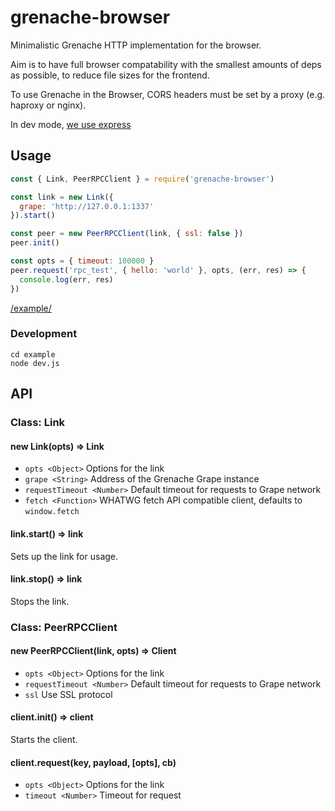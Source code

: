 # grenache-browser

Minimalistic Grenache HTTP implementation for the browser.

Aim is to have full browser compatability with the smallest amounts of deps as possible, to reduce file sizes for the frontend.

To use Grenache in the Browser, CORS headers must be set by a proxy (e.g. haproxy or nginx).

In dev mode, [we use express](/example/dev.js)

## Usage

```js
const { Link, PeerRPCClient } = require('grenache-browser')

const link = new Link({
  grape: 'http://127.0.0.1:1337'
}).start()

const peer = new PeerRPCClient(link, { ssl: false })
peer.init()

const opts = { timeout: 100000 }
peer.request('rpc_test', { hello: 'world' }, opts, (err, res) => {
  console.log(err, res)
})
```

[/example/](/example/)


### Development

```
cd example
node dev.js
```

## API

### Class: Link

#### new Link(opts) => Link

 - `opts <Object>` Options for the link
  - `grape <String>` Address of the Grenache Grape instance
  - `requestTimeout <Number>` Default timeout for requests to Grape network
  - `fetch <Function>` WHATWG fetch API compatible client, defaults to `window.fetch`


#### link.start() => link

Sets up the link for usage.

#### link.stop()  => link

Stops the link.


### Class: PeerRPCClient

#### new PeerRPCClient(link, opts) => Client


 - `opts <Object>` Options for the link
  - `requestTimeout <Number>` Default timeout for requests to Grape network
  - `ssl` Use SSL protocol


#### client.init() => client

Starts the client.

#### client.request(key, payload, [opts], cb)

 - `opts <Object>` Options for the link
  - `timeout <Number>` Timeout for request

